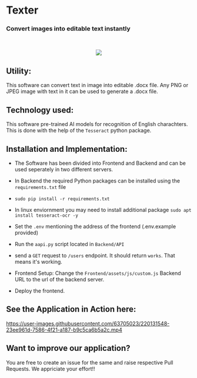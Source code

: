 # Texter
### Convert images into editable text instantly
<br/>
<p align="center">
<img src="https://user-images.githubusercontent.com/63705023/220127902-8c178f10-6dab-4fad-8941-5a2b3876d2b7.png" />
</p>

## Utility:

This software can convert text in image into editable .docx file. Any PNG or JPEG image with text in it can be used to generate a .docx file.

## Technology used:

This software pre-trained AI models for recognition of English charachters. This is done with the help of the `Tesseract` python package.

## Installation and Implementation:

- The Software has been divided into Frontend and Backend and can be used seperately in two different servers.

- In Backend the required Python packages can be installed using the `requirements.txt` file
- `sudo pip install -r requirements.txt`

- In linux enviornment you may need to install additional package `sudo apt install tesseract-ocr -y`
- Set the `.env` mentioning the address of the frontend (.env.example provided)
- Run the `aapi.py` script located in `Backend/API`
- send a `GET` request to `/users` endpoint. It should return `works`. That means it's working.

- Frontend Setup: Change the `Frontend/assets/js/custom.js` Backend URL to the url of the backend server.
- Deploy the frontend.

## See the Application in Action here:



https://user-images.githubusercontent.com/63705023/220131548-23ee961d-7586-4f21-a187-b9c5ca6b5a2c.mp4

## Want to improve our application?
You are free to create an issue for the same and raise respective Pull Requests. We appriciate your effort!! 



